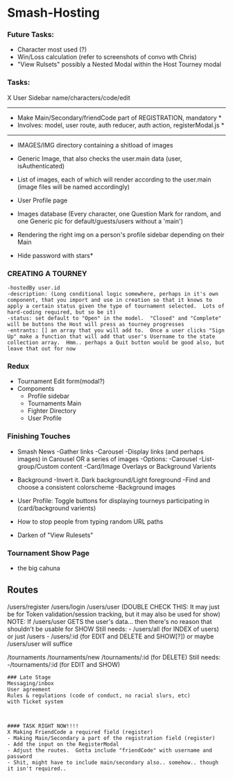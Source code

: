 # Smash-Hosting

### Future Tasks:
- Character most used (?)
- Win/Loss calculation (refer to screenshots of convo wth Chris)
- "View Rulsets" possibly a Nested Modal within the Host Tourney modal



### Tasks:
X User Sidebar name/characters/code/edit

<!-- 
- Edit User modal (May be complex.. it will have to edit the State of the actual User object that isAuthenticated)
	X Modal created
	X Modal rendered in Profile Sidebar
	X Modal form is for main/secondary/friendcode
	X CRUD User routes:
		X INDEX
		X SHOW
		X *EDIT/UPDATE*
			- ISSUE: It's not updating with the component mount.  You need to use ComponentDidMount somehow.  Otherwise tho it works.
	- Types/Reducer/Action to use with new Routes (beginning with Edit, for EditUserModal) 
-->


*******************************************************************************
* Make Main/Secondary/friendCode part of REGISTRATION, mandatory              *
* Involves: model, user route, auth reducer, auth action, registerModal.js    *
*******************************************************************************




- IMAGES/IMG directory containing a shitload of images
- Generic Image, that also checks the user.main data (user, isAuthenticated)
- List of images, each of which will render according to the user.main (image files will be named accordingly)

- User Profile page

- Images database (Every character, one Question Mark for random, and one Generic pic for default/guests/users without a 'main')

- Rendering the right img on a person's profile sidebar depending on their Main

- Hide password with stars*


### CREATING A TOURNEY
	-hostedBy user.id
	-description: (Long conditional logic somewhere, perhaps in it's own component, that you import and use in creation so that it knows to apply a certain status given the type of tournament selected.  Lots of hard-coding required, but so be it)
	-status: set default to "Open" in the model.  "Closed" and "Complete" will be buttons the Host will press as tourney progresses
	-entrants: [] an array that you will add to.  Once a user clicks "Sign Up" make a function that will add that user's Username to the state collection array.  Hmm.. perhaps a Quit button would be good also, but leave that out for now



### Redux
- Tournament Edit form(modal?)
- Components
	- Profile sidebar
	- Tournaments Main
	- Fighter Directory
	- User Profile



### Finishing Touches
- Smash News 
	-Gather links
	-Carousel
	-Display links (and perhaps images) in Carousel OR a series of images
		-Options:
			-Carousel
			-List-group/Custom content
			-Card/Image Overlays or Background Varients

- Background
	-Invert it.  Dark background/Light foreground
	-Find and choose a consistent colorscheme
	-Background images

- User Profile: Toggle buttons for displaying tourneys participating in (card/background varients)

- How to stop people from typing random URL paths

- Darken <CardHeader> of "View Rulesets"


### Tournament Show Page
- the big cahuna

## Routes
/users/register
/users/login
/users/user (DOUBLE CHECK THIS: It may just be for Token validation/session tracking, but it may also be used for show)
NOTE: If /users/user GETS the user's data... then there's no reason that shouldn't be usable for SHOW
Still needs:
	- /users/all (for INDEX of users) or just /users
	- /users/:id (for EDIT and DELETE and SHOW[?]) or maybe /users/user will suffice

/tournaments
/tournaments/new
/tournaments/:id (for DELETE)
Still needs:
	-/tournaments/:id (for EDIT and SHOW)




	### Late Stage
	Messaging/inbox
	User agreement
	Rules & regulations (code of conduct, no racial slurs, etc)
	with Ticket system



	#### TASK RIGHT NOW!!!!
	X Making FriendCode a required field (register)
	- Making Main/Secondary a part of the registration field (register)
	- Add the input on the RegisterModal
	- Adjust the routes.  Gotta include "friendCode" with username and password
	- Shit, might have to include main/secondary also.. somehow.. though it isn't required..